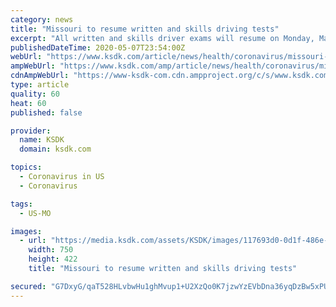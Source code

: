 ```yaml
---
category: news
title: "Missouri to resume written and skills driving tests"
excerpt: "All written and skills driver exams will resume on Monday, May 11, the Missouri State Highway Patrol announced. The tests will be available at limited locations across the state. Visit the Missouri State Highway patrol website for a list of locations,"
publishedDateTime: 2020-05-07T23:54:00Z
webUrl: "https://www.ksdk.com/article/news/health/coronavirus/missouri-drivers-tests-written-skills-exams-resume/63-4aa58b05-7b40-460d-b449-a81b8ca5efb3"
ampWebUrl: "https://www.ksdk.com/amp/article/news/health/coronavirus/missouri-drivers-tests-written-skills-exams-resume/63-4aa58b05-7b40-460d-b449-a81b8ca5efb3"
cdnAmpWebUrl: "https://www-ksdk-com.cdn.ampproject.org/c/s/www.ksdk.com/amp/article/news/health/coronavirus/missouri-drivers-tests-written-skills-exams-resume/63-4aa58b05-7b40-460d-b449-a81b8ca5efb3"
type: article
quality: 60
heat: 60
published: false

provider:
  name: KSDK
  domain: ksdk.com

topics:
  - Coronavirus in US
  - Coronavirus

tags:
  - US-MO

images:
  - url: "https://media.ksdk.com/assets/KSDK/images/117693d0-0d1f-486e-bd4e-83862fcbab6f/117693d0-0d1f-486e-bd4e-83862fcbab6f_750x422.jpg"
    width: 750
    height: 422
    title: "Missouri to resume written and skills driving tests"

secured: "G7DxyG/qaT528HLvbwHu1ghMvup1+U2XzQo0K7jzwYzEVbDna36yqDzBw5xPU+f7Ik+TydjbAUSS5KZiG5z6kn25F0kJv/LEbd/4TClLkQB6HoPdhoZW4BvEA216sbhjCYEI9e5hUL1E4H0X1W00F88wlz/Q1MBCQA3Vq4fnYlMCEohKof6UC2tBcgKV5VDfCu8y2yVHIC+NXnfr+e9NOjXb9wK9ay3W7JD8h1zcLsw8KOzaZr30jXIZz+yvkjioCe237C3eXzYZRFzIGNSqW7HCD5WcO6BFih1+JPlBeXU/X3yttDzbNGSo1XFZKGQw;S5XFIRTXgOfcXj+SB6ujEw=="
---
```


